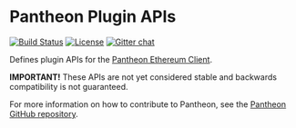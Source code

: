 # Pantheon Plugin APIs
 [![Build Status](https://jenkins.pegasys.tech/job/Pantheon%20Plugin%20API/job/master/badge/icon)](https://jenkins.pegasys.tech/job/Pantheon%20Plugin%20API/job/master/)
 [![License](https://img.shields.io/badge/License-Apache%202.0-blue.svg)](https://github.com/PegasysEng/pantheon-plugin-api/blob/master/LICENSE)
 [![Gitter chat](https://badges.gitter.im/PegaSysEng/pantheon.png)](https://gitter.im/PegaSysEng/pantheon)
 
 Defines plugin APIs for the [Pantheon Ethereum Client](https://github.com/PegaSysEng/pantheon/). 
  
 **IMPORTANT!** These APIs are not yet considered stable and backwards compatibility is not guaranteed.
 
 For more information on how to contribute to Pantheon, see the [Pantheon GitHub repository](https://github.com/PegaSysEng/pantheon/).